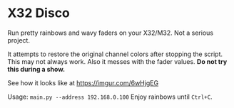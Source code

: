 # X32 Disco

Run pretty rainbows and wavy faders on your X32/M32. Not a serious project.

It attempts to restore the original channel colors after stopping the script. This may not always work.
Also it messes with the fader values. **Do not try this during a show.**

See how it looks like at https://imgur.com/6wHjgEG


Usage: `main.py --address 192.168.0.100`
Enjoy rainbows until `Ctrl+C`.
